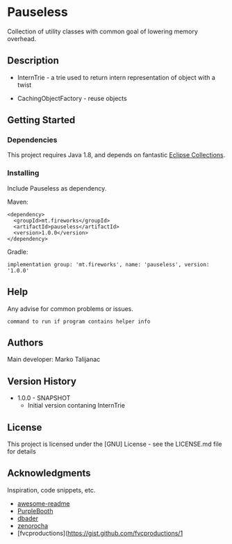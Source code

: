 # Pauseless

Collection of utility classes with common goal of lowering memory overhead.

## Description

* InternTrie - a trie used to return intern representation of object with a twist

* CachingObjectFactory - reuse objects

## Getting Started

### Dependencies

This project requires Java 1.8, and depends on fantastic [Eclipse Collections](https://github.com/eclipse/eclipse-collections).

### Installing

Include Pauseless as dependency.


Maven:

    <dependency>
      <groupId>mt.fireworks</groupId>
      <artifactId>pauseless</artifactId>
      <version>1.0.0</version>
    </dependency>

Gradle:

    implementation group: 'mt.fireworks', name: 'pauseless', version: '1.0.0'


## Help

Any advise for common problems or issues.
```
command to run if program contains helper info
```

## Authors

Main developer: Marko Talijanac


## Version History

* 1.0.0 - SNAPSHOT
    * Initial version contaning InternTrie

## License

This project is licensed under the [GNU] License - see the LICENSE.md file for details

## Acknowledgments

Inspiration, code snippets, etc.
* [awesome-readme](https://github.com/matiassingers/awesome-readme)
* [PurpleBooth](https://gist.github.com/PurpleBooth/109311bb0361f32d87a2)
* [dbader](https://github.com/dbader/readme-template)
* [zenorocha](https://gist.github.com/zenorocha/4526327)
* [fvcproductions](https://gist.github.com/fvcproductions/1